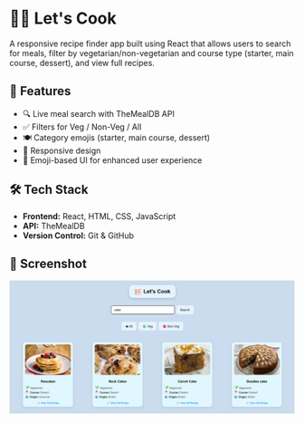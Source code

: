 # 🧑‍🍳 **Let's Cook**

A responsive recipe finder app built using React that allows users to search for meals, filter by vegetarian/non-vegetarian and course type (starter, main course, dessert), and view full recipes.

## 🚀 Features

- 🔍 Live meal search with TheMealDB API  
- ✅ Filters for Veg / Non-Veg / All  
- 🍽️ Category emojis (starter, main course, dessert)  
- 📱 Responsive design  
- 🎨 Emoji-based UI for enhanced user experience

## 🛠️ Tech Stack

- **Frontend:** React, HTML, CSS, JavaScript  
- **API:** TheMealDB  
- **Version Control:** Git & GitHub

## 📸 Screenshot

![App Screenshot](https://raw.githubusercontent.com/AshrithaGaniga/Let-s-Cook/main/Lets-Cook.png)






